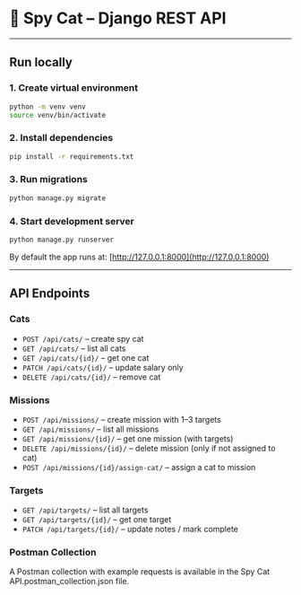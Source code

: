 
# 🐾 Spy Cat – Django REST API

---

## Run locally

### 1. Create virtual environment
```bash
python -m venv venv
source venv/bin/activate   
```

### 2. Install dependencies
```bash
pip install -r requirements.txt
```

### 3. Run migrations
```bash
python manage.py migrate
```


### 4. Start development server
```bash
python manage.py runserver
```

By default the app runs at: [http://127.0.0.1:8000](http://127.0.0.1:8000)

---

## API Endpoints

### Cats
- `POST /api/cats/` – create spy cat  
- `GET /api/cats/` – list all cats  
- `GET /api/cats/{id}/` – get one cat  
- `PATCH /api/cats/{id}/` – update salary only  
- `DELETE /api/cats/{id}/` – remove cat  

### Missions
- `POST /api/missions/` – create mission with 1–3 targets  
- `GET /api/missions/` – list all missions  
- `GET /api/missions/{id}/` – get one mission (with targets)  
- `DELETE /api/missions/{id}/` – delete mission (only if not assigned to cat)  
- `POST /api/missions/{id}/assign-cat/` – assign a cat to mission  

### Targets
- `GET /api/targets/` – list all targets  
- `GET /api/targets/{id}/` – get one target  
- `PATCH /api/targets/{id}/` – update notes / mark complete  


### Postman Collection
A Postman collection with example requests is available in the Spy Cat API.postman_collection.json file.

